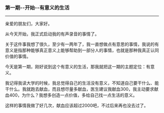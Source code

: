 ### 第一期--开始--有意义的生活

---

亲爱的朋友们，大家好。

从今天开始，我正式启动我的有声录音的事情了。

关于这件事我想了很久，至少有一两年了，我一直想做点有意思的事情，我说的有意义是指那种能够真正意义上能够帮助到一部分人的事情，也就是那种我真正认同价值的事情。

今天是第一期，刚好说到这个有意义的生活，那我就把这一期的主题定位：有意义。

我记得我读大学的时候，我总觉得自己的生活没有意义，不知道自己要干什么、能干什么。我就跑去献血，而且想尽量多献血，医生建议我献血300，我主动要求献血400，为什么？我想多创造一点价值，多给自己找一点生活的意义。

这样的事情我做了好几次，献血应该超过2000吧，不过后来再也没去过了。

